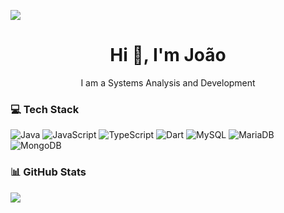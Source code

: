 <p align="left"> <img src="https://komarev.com/ghpvc/?username=JaoGomess"/> </p>

<h1 align="center"> Hi 👋, I'm João </h1>
<p align="center"> I am a Systems Analysis and Development </p>

<h3> 💻 Tech Stack </h3>

![Java](https://img.shields.io/badge/java-%23ED8B00.svg?style=for-the-badge&logo=java&logoColor=white)
![JavaScript](https://img.shields.io/badge/javascript-%23323330.svg?style=for-the-badge&logo=javascript&logoColor=%23F7DF1E)
![TypeScript](https://img.shields.io/badge/typescript-%23007ACC.svg?style=for-the-badge&logo=typescript&logoColor=white)
![Dart](https://img.shields.io/badge/dart-%230175C2.svg?style=for-the-badge&logo=dart&logoColor=white)
![MySQL](https://img.shields.io/badge/mysql-%2300f.svg?style=for-the-badge&logo=mysql&logoColor=white)
![MariaDB](https://img.shields.io/badge/MariaDB-003545?style=for-the-badge&logo=mariadb&logoColor=white)
![MongoDB](https://img.shields.io/badge/MongoDB-%234ea94b.svg?style=for-the-badge&logo=mongodb&logoColor=white)

<h3> 📊 GitHub Stats </h3>
<picture>
  <source
    srcset="https://github-readme-stats.vercel.app/api?username=JaoGomess&show_icons=true&theme=dark"
    media="(prefers-color-scheme: dark)"
  />
  <source
    srcset="https://github-readme-stats.vercel.app/api?username=JaoGomess&show_icons=true"
    media="(prefers-color-scheme: light), (prefers-color-scheme: no-preference)"
  />
  <img src="https://github-readme-stats.vercel.app/api?username=JaoGomess&show_icons=true" />
</picture>
